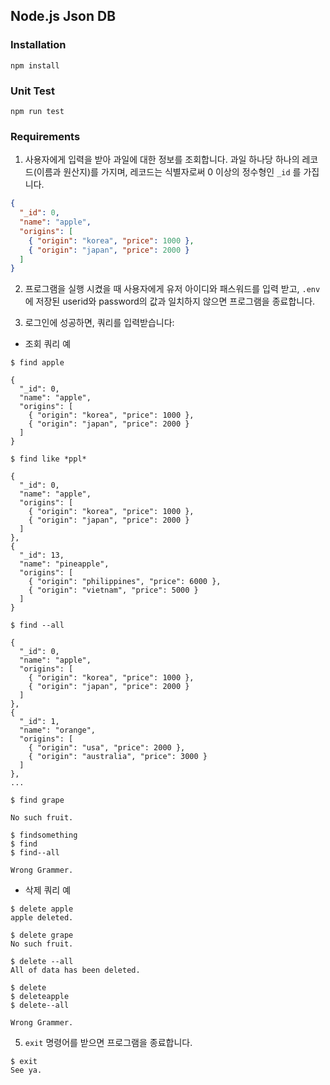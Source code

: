 ## Node.js Json DB

### Installation

```shell
npm install
```

### Unit Test

```shell
npm run test
```

### Requirements

1. 사용자에게 입력을 받아 과일에 대한 정보를 조회합니다. 과일 하나당 하나의 레코드(이름과 원산지)를 가지며, 레코드는 식별자로써 0 이상의 정수형인 `_id` 를 가집니다.

```json
{
  "_id": 0,
  "name": "apple",
  "origins": [
    { "origin": "korea", "price": 1000 },
    { "origin": "japan", "price": 2000 }
  ]
}
```

2. 프로그램을 실행 시켰을 때 사용자에게 유저 아이디와 패스워드를 입력 받고, `.env`에 저장된 userid와 password의 값과 일치하지 않으면 프로그램을 종료합니다.

3. 로그인에 성공하면, 쿼리를 입력받습니다:

- 조회 쿼리 예

```shell
$ find apple

{
  "_id": 0,
  "name": "apple",
  "origins": [
    { "origin": "korea", "price": 1000 },
    { "origin": "japan", "price": 2000 }
  ]
}
```

```shell
$ find like *ppl*

{
  "_id": 0,
  "name": "apple",
  "origins": [
    { "origin": "korea", "price": 1000 },
    { "origin": "japan", "price": 2000 }
  ]
},
{
  "_id": 13,
  "name": "pineapple",
  "origins": [
    { "origin": "philippines", "price": 6000 },
    { "origin": "vietnam", "price": 5000 }
  ]
}
```

```shell
$ find --all

{
  "_id": 0,
  "name": "apple",
  "origins": [
    { "origin": "korea", "price": 1000 },
    { "origin": "japan", "price": 2000 }
  ]
},
{
  "_id": 1,
  "name": "orange",
  "origins": [
    { "origin": "usa", "price": 2000 },
    { "origin": "australia", "price": 3000 }
  ]
},
...
```

```shell
$ find grape

No such fruit.
```

```shell
$ findsomething
$ find
$ find--all

Wrong Grammer.
```

- 삭제 쿼리 예

```shell
$ delete apple
apple deleted.

$ delete grape
No such fruit.

$ delete --all
All of data has been deleted.

$ delete
$ deleteapple
$ delete--all

Wrong Grammer.
```

5. `exit` 명령어를 받으면 프로그램을 종료합니다.

```shell
$ exit
See ya.
```
